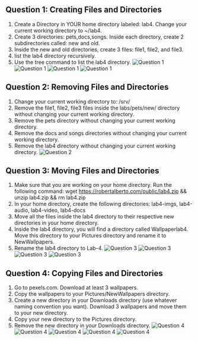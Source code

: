 ## Question 1: Creating Files and Directories

1. Create a Directory in YOUR home directory labeled: lab4. Change your current working directory to ~/lab4.
2. Create 3 directories: pets,docs,songs. Inside each directory, create 2 subdirectories called: new and old.
3. Inside the new and old directories, create 3 files: file1, file2, and file3.
4. list the lab4 directory recursively.
5. Use the tree command to list the lab4 directory.
![Question 1](images/../../images/lab4q1.png)
![Question 1](images/../../images/lab4q11.png)
![Question 1](images/../../images/lab4q12.png)
![Question 1](images/../../images/lab4q13.png)

## Question 2: Removing Files and Directories

1. Change your current working directory to: /srv/
2. Remove the file1, file2, file3 files inside the labs/pets/new/ directory without changing your current working directory.
3. Remove the pets directory without changing your current working directory.
4. Remove the docs and songs directories without changing your current working directory.
5. Remove the lab4 directory without changing your current working directory.
![Question 2](images/../../images/lab4q2.png)

## Question 3: Moving Files and Directories

1. Make sure that you are working on your home directory. Run the following command: wget https://robertalberto.com/public/lab4.zip && unzip lab4.zip && rm lab4.zip
2. In your home directory, create the following directories: lab4-imgs, lab4-audio, lab4-video, lab4-docs
3. Move all the files inside the lab4 directory to their respective new directories in your home directory.
4. Inside the lab4 directory, you will find a directory called Wallpaperlab4. Move this directory to your Pictures directory and rename it to NewWallpapers.
5. Rename the lab4 directory to Lab-4.
![Question 3](images/../../images/lab4q3.png)
![Question 3](images/../../images/lab4q31.png)
![Question 3](images/../../images/lab4q33.png)
![Question 3](images/../../images/lab4q34.png)

## Question 4: Copying Files and Directories

1. Go to pexels.com. Download at least 3 wallpapers.
2. Copy the wallpapers to your Pictures/NewWallpapers directory.
3. Create a new directory in your Downloads directory (use whatever naming convention you want). Download 3 wallpapers and move them to your new directory.
4. Copy your new directory to the Pictures directory.
5. Remove the new directory in your Downloads directory.
![Question 4](images/../../images/lab4q4.png)
![Question 4](images/../../images/lab4q41.png)
![Question 4](images/../../images/lab4q42.png)
![Question 4](images/../../images/lab4q43.png)
![Question 4](images/../../images/lab4q5.png)